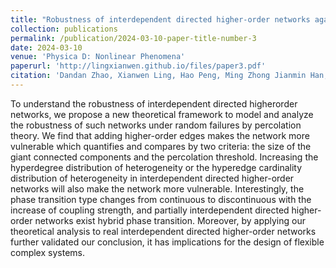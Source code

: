 ```yaml
---
title: "Robustness of interdependent directed higher-order networks against cascading failures"
collection: publications
permalink: /publication/2024-03-10-paper-title-number-3
date: 2024-03-10
venue: 'Physica D: Nonlinear Phenomena'
paperurl: 'http://lingxianwen.github.io/files/paper3.pdf'
citation: 'Dandan Zhao, Xianwen Ling, Hao Peng, Ming Zhong Jianmin Han, Wei Wang∗'
---
```


To understand the robustness of interdependent directed higherorder networks, we propose a new theoretical framework to model and analyze the robustness of such networks under random failures by percolation theory. We find that adding higher-order edges makes the network more vulnerable which quantifies and compares by two criteria: the size of the giant connected components and the percolation threshold. Increasing the hyperdegree distribution of heterogeneity or the hyperedge cardinality distribution of heterogeneity in interdependent directed higher-order networks will also make the network more vulnerable. Interestingly, the phase transition type changes from continuous to discontinuous with the increase of coupling strength, and partially interdependent directed higher-order networks exist hybrid phase transition. Moreover, by applying our theoretical analysis to real interdependent directed higher-order networks further validated our conclusion, it has implications for the design of flexible complex systems.
